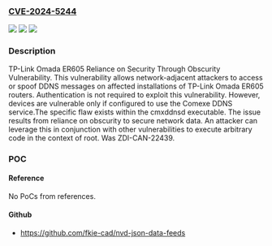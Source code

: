 ### [CVE-2024-5244](https://cve.mitre.org/cgi-bin/cvename.cgi?name=CVE-2024-5244)
![](https://img.shields.io/static/v1?label=Product&message=Omada%20ER605&color=blue)
![](https://img.shields.io/static/v1?label=Version&message=%3D%202.6_2.2.2%20Build%2020231017%20&color=brighgreen)
![](https://img.shields.io/static/v1?label=Vulnerability&message=CWE-656%3A%20Reliance%20on%20Security%20Through%20Obscurity&color=brighgreen)

### Description

TP-Link Omada ER605 Reliance on Security Through Obscurity Vulnerability. This vulnerability allows network-adjacent attackers to access or spoof DDNS messages on affected installations of TP-Link Omada ER605 routers. Authentication is not required to exploit this vulnerability. However, devices are vulnerable only if configured to use the Comexe DDNS service.The specific flaw exists within the cmxddnsd executable. The issue results from reliance on obscurity to secure network data. An attacker can leverage this in conjunction with other vulnerabilities to execute arbitrary code in the context of root. Was ZDI-CAN-22439.

### POC

#### Reference
No PoCs from references.

#### Github
- https://github.com/fkie-cad/nvd-json-data-feeds

